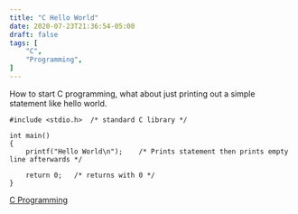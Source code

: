 ```yaml
---
title: "C Hello World"
date: 2020-07-23T21:36:54-05:00
draft: false
tags: [
	"C",
	"Programming",
]
---
```


How to start C programming, what about just printing out a simple statement like hello world.

```
#include <stdio.h>	/* standard C library */

int main()
{
	printf("Hello World\n");	/* Prints statement then prints empty line afterwards */	

	return 0;	/* returns with 0 */
}
```

[C Programming](/posts/c_programming)
